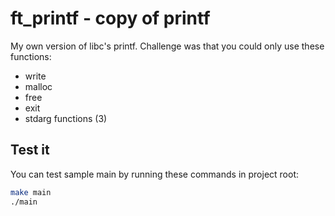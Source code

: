 
# ft_printf - copy of printf

My own version of libc's printf. Challenge was that you could only use these functions:
* write
* malloc
* free
* exit
* stdarg functions (3)

## Test it

You can test sample main by running these commands in project root:

```bash
make main
./main
```
